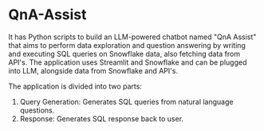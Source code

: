 # QnA-Assist
It has Python scripts to build an LLM-powered chatbot named "QnA Assist" that aims to perform data exploration and question answering by writing and executing SQL queries on Snowflake data, also fetching data from API's. The application uses Streamlit and Snowflake and can be plugged into LLM, alongside data from Snowflake and API's.

The application is divided into two parts:
1. Query Generation: Generates SQL queries from natural language questions.
2. Response: Generates SQL response back to user.
